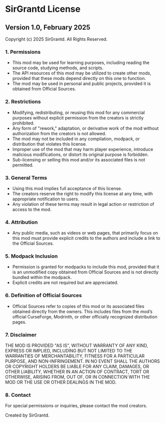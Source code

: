 # SirGrantd License

## Version 1.0, February 2025

Copyright (c) 2025 SirGrantd. All Rights Reserved.

### 1. Permissions

- This mod may be used for learning purposes, including reading the source code, studying methods, and scripts.
- The API resources of this mod may be utilized to create other mods, provided that these mods depend directly on this one to function.
- The mod may be used in personal and public projects, provided it is obtained from Official Sources.

### 2. Restrictions

- Modifying, redistributing, or reusing this mod for any commercial purposes without explicit permission from the creators is strictly prohibited.
- Any form of "rework," adaptation, or derivative work of the mod without authorization from the creators is not allowed.
- The mod may not be included in any compilation, modpack, or distribution that violates this license.
- Improper use of the mod that may harm player experience, introduce malicious modifications, or distort its original purpose is forbidden.
- Sub-licensing or selling this mod and/or its associated files is not permitted.

### 3. General Terms

- Using this mod implies full acceptance of this license.
- The creators reserve the right to modify this license at any time, with appropriate notification to users.
- Any violation of these terms may result in legal action or restriction of access to the mod.

### 4. Attribution

- Any public media, such as videos or web pages, that primarily focus on this mod must provide explicit credits to the authors and include a link to the Official Sources.

### 5. Modpack Inclusion

- Permission is granted for modpacks to include this mod, provided that it is an unmodified copy obtained from Official Sources and is not directly bundled within the modpack.
- Explicit credits are not required but are appreciated.

### 6. Definition of Official Sources

- Official Sources refer to copies of this mod or its associated files obtained directly from the owners. This includes files from the mod’s official CurseForge, Modrinth, or other officially recognized distribution pages.

### 7. Disclaimer

THE MOD IS PROVIDED "AS IS", WITHOUT WARRANTY OF ANY KIND, EXPRESS OR IMPLIED, INCLUDING BUT NOT LIMITED TO THE WARRANTIES OF MERCHANTABILITY, FITNESS FOR A PARTICULAR PURPOSE, AND NON-INFRINGEMENT. IN NO EVENT SHALL THE AUTHORS OR COPYRIGHT HOLDERS BE LIABLE FOR ANY CLAIM, DAMAGES, OR OTHER LIABILITY, WHETHER IN AN ACTION OF CONTRACT, TORT OR OTHERWISE, ARISING FROM, OUT OF, OR IN CONNECTION WITH THE MOD OR THE USE OR OTHER DEALINGS IN THE MOD.

### 8. Contact

For special permissions or inquiries, please contact the mod creators.

Created by SirGrantd.
